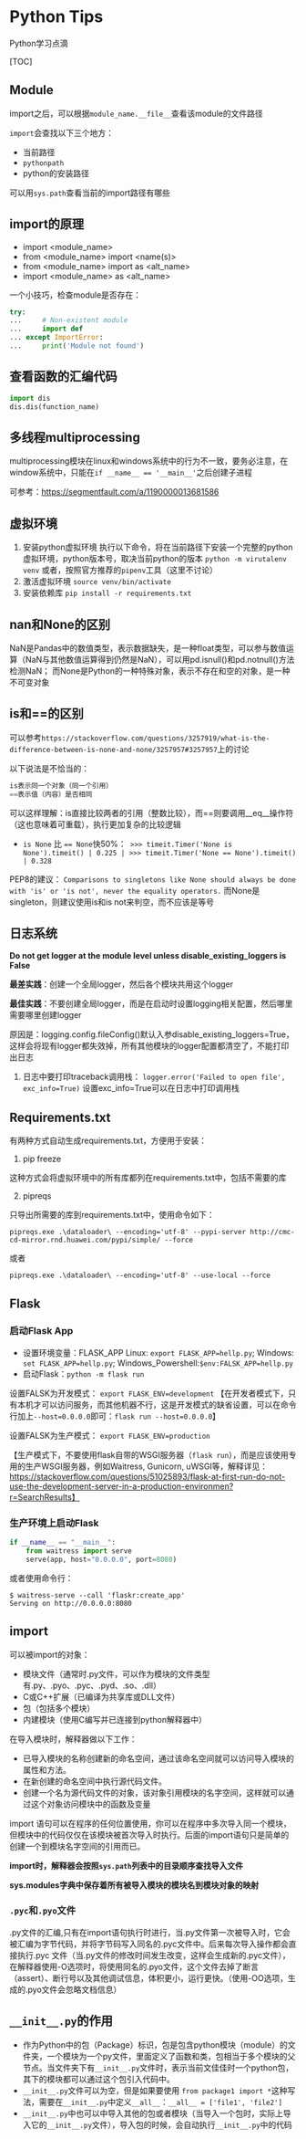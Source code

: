 # Python Tips
Python学习点滴

[TOC]

## Module
import之后，可以根据`module_name.__file__`查看该module的文件路径

`import`会查找以下三个地方：
- 当前路径
- `pythonpath`
- python的安装路径

可以用`sys.path`查看当前的import路径有哪些

## import的原理
- import <module_name>
- from <module_name> import <name(s)>
- from <module_name> import <name> as <alt_name>
- import <module_name> as <alt_name>
  
 一个小技巧，检查module是否存在：
 ```python
 try:
...     # Non-existent module
...     import def
... except ImportError:
...     print('Module not found')
 ```

## 查看函数的汇编代码
```python
import dis
dis.dis(function_name)
```

## 多线程multiprocessing
multiprocessing模块在linux和windows系统中的行为不一致，要务必注意，在window系统中，只能在`if __name__ == '__main__'`之后创建子进程

可参考：https://segmentfault.com/a/1190000013681586

## 虚拟环境
1. 安装python虚拟环境
执行以下命令，将在当前路径下安装一个完整的python虚拟环境，python版本号，取决当前python的版本
`python -m virutalenv venv`
或者，按照官方推荐的`pipenv`工具（这里不讨论）
2. 激活虚拟环境
`source venv/bin/activate`
3. 安装依赖库
`pip install -r requirements.txt`

## nan和None的区别
NaN是Pandas中的数值类型，表示数据缺失，是一种float类型，可以参与数值运算（NaN与其他数值运算得到仍然是NaN），可以用pd.isnull()和pd.notnull()方法检测NaN；
而None是Python的一种特殊对象，表示不存在和空的对象，是一种不可变对象

## is和==的区别
可以参考`https://stackoverflow.com/questions/3257919/what-is-the-difference-between-is-none-and-none/3257957#3257957`上的讨论

以下说法是不恰当的：
```python
is表示同一个对象（同一个引用）
==表示值（内容）是否相同
```
可以这样理解：is直接比较两者的引用（整数比较），而==则要调用__eq__操作符（这也意味着可重载），执行更加复杂的比较逻辑

- `is None` 比 `== None`快50%：` >>> timeit.Timer('None is None').timeit() | 0.225 | >>> timeit.Timer('None == None').timeit() | 0.328`

PEP8的建议：
`Comparisons to singletons like None should always be done with 'is' or 'is not', never the equality operators.`
而None是singleton，则建议使用is和is not来判空，而不应该是等号

## 日志系统

**Do not get logger at the module level unless disable_existing_loggers is False**

**最差实践**：创建一个全局logger，然后各个模块共用这个logger

**最佳实践**：不要创建全局logger，而是在启动时设置logging相关配置，然后哪里需要哪里创建logger

原因是：logging.config.fileConfig()默认入参disable_existing_loggers=True，这样会将现有logger都失效掉，所有其他模块的logger配置都清空了，不能打印出日志

1. 日志中要打印traceback调用栈：
`logger.error('Failed to open file', exc_info=True)` 
设置exc_info=True可以在日志中打印调用栈


## Requirements.txt
有两种方式自动生成requirements.txt，方便用于安装：

1. pip freeze 

这种方式会将虚拟环境中的所有库都列在requirements.txt中，包括不需要的库

2. pipreqs

只导出所需要的库到requirements.txt中，使用命令如下：

`pipreqs.exe .\dataloader\ --encoding='utf-8' --pypi-server http://cmc-cd-mirror.rnd.huawei.com/pypi/simple/ --force `

或者 

`pipreqs.exe .\dataloader\ --encoding='utf-8' --use-local --force `

## Flask

### 启动Flask App
- 设置环境变量：FLASK_APP
Linux: `export FLASK_APP=hellp.py`; Windows: `set FLASK_APP=hellp.py`; Windows_Powershell:`$env:FALSK_APP=hellp.py`
- 启动Flask：`python -m flask run`

设置FALSK为开发模式： `export FLASK_ENV=development`
【在开发者模式下，只有本机才可以访问服务，而其他机器不行，这是开发模式的缺省设置，可以在命令行加上`--host=0.0.0.0`即可：`flask run --host=0.0.0.0`】

设置FALSK为生产模式： `export FLASK_ENV=production`

【生产模式下，不要使用flask自带的WSGI服务器（`flask run`），而是应该使用专用的生产WSGI服务器，例如Waitress, Gunicorn, uWSGI等，解释详见：https://stackoverflow.com/questions/51025893/flask-at-first-run-do-not-use-the-development-server-in-a-production-environmen?r=SearchResults】
### 生产环境上启动Flask
```python
if __name__ == "__main__":
    from waitress import serve
    serve(app, host="0.0.0.0", port=8080)
```
或者使用命令行：
```shell
$ waitress-serve --call 'flaskr:create_app'
Serving on http://0.0.0.0:8080
```

## import
可以被import的对象：
- 模块文件（通常时.py文件，可以作为模块的文件类型有.py、.pyo、.pyc、.pyd、.so、.dll）
- C或C++扩展（已编译为共享库或DLL文件）
- 包（包括多个模块）
- 内建模块（使用C编写并已连接到python解释器中）

在导入模块时，解释器做以下工作：

- 已导入模块的名称创建新的命名空间，通过该命名空间就可以访问导入模块的属性和方法。
- 在新创建的命名空间中执行源代码文件。
- 创建一个名为源代码文件的对象，该对象引用模块的名字空间，这样就可以通过这个对象访问模块中的函数及变量

import 语句可以在程序的任何位置使用，你可以在程序中多次导入同一个模块，但模块中的代码仅仅在该模块被首次导入时执行。后面的import语句只是简单的创建一个到模块名字空间的引用而已。

**import时，解释器会按照`sys.path`列表中的目录顺序查找导入文件**

**sys.modules字典中保存着所有被导入模块的模块名到模块对象的映射**

### `.pyc`和`.pyo`文件
.py文件的汇编,只有在import语句执行时进行，当.py文件第一次被导入时，它会被汇编为字节代码，并将字节码写入同名的.pyc文件中。后来每次导入操作都会直接执行.pyc 文件（当.py文件的修改时间发生改变，这样会生成新的.pyc文件），在解释器使用-O选项时，将使用同名的.pyo文件，这个文件去掉了断言（assert）、断行号以及其他调试信息，体积更小，运行更快。（使用-OO选项，生成的.pyo文件会忽略文档信息）


## `__init__.py`的作用
- 作为Python中的包（Package）标识，包是包含python模块（module）的文件夹，一个模块为一个py文件，里面定义了函数和类，包相当于多个模块的父节点。当文件夹下有`__init__.py`文件时，表示当前文佳佳时一个python包，其下的模块都可以通过这个包引入代码中。
- `__init__.py`文件可以为空，但是如果要使用 `from package1 import *`这种写法，需要在`__init__.py`中定义`__all__`：`__all__ = ['file1', 'file2']`
- `__init__.py`中也可以中导入其他的包或者模块（当导入一个包时，实际上导入它的`__init__.py`文件），导入包的时候，会自动执行`__init__.py`中的代码
